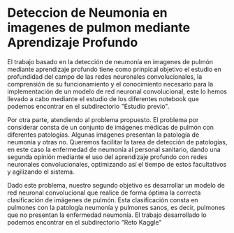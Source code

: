 # Deteccion de Neumonia en imagenes de pulmon mediante Aprendizaje Profundo

El trabajo basado en la detección de neumonía en imagenes de pulmón mediante aprendizaje profundo tiene como prinpical objetivo el estudio en profundidad del campo de las redes neuronales convolucionales, la comprensión de su funcionamiento y el conocimiento necesario para la implementación de un modelo de red neuronal convolucional, este lo hemos llevado a cabo mediante el estudio de los diferentes notebook que podemos encontrar en el subdirectorio "Estudio previo".

Por otra parte, atendiendo al problema propuesto. El problema por considerar consta de un conjunto de imágenes médicas de pulmón con diferentes patologías. Algunas imágenes presentan la patología de neumonía y otras no. 
Queremos facilitar la tarea de detección de patologías, en este caso la enfermedad de neumonía al personal sanitario, dando una segunda opinión mediante el uso del aprendizaje profundo con redes neuronales convolucionales, optimizando así el tiempo de estos facultativos y agilizando el sistema.

Dado este problema, nuestro segundo objetivo es desarrollar un modelo de red neuronal convolucional que realice de forma óptima la correcta clasificación de imágenes de pulmón. Esta clasificación consta en pulmones con la patología neumonía y pulmones sanos, es decir, pulmones que no presentan la enfermedad neumonía. El trabajo desarrollado lo podemos encontrar en el subdirectorio "Reto Kaggle"

